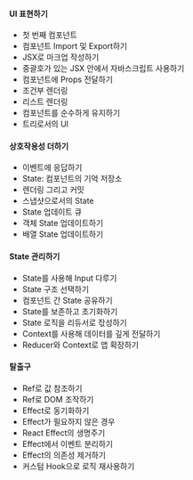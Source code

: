 
#### UI 표현하기
- 첫 번째 컴포넌트
- 컴포넌트 Import 및 Export하기
- JSX로 마크업 작성하기
- 중괄호가 있는 JSX 안에서 자바스크립트 사용하기
- 컴포넌트에 Props 전달하기
- 조건부 렌더링
- 리스트 렌더링
- 컴포넌트를 순수하게 유지하기
- 트리로서의 UI

#### 상호작용성 더하기
- 이벤트에 응답하기
- State: 컴포넌트의 기억 저장소
- 렌더링 그리고 커밋
- 스냅샷으로서의 State
- State 업데이트 큐
- 객체 State 업데이트하기
- 배열 State 업데이트하기

#### State 관리하기
- State를 사용해 Input 다루기
- State 구조 선택하기
- 컴포넌트 간 State 공유하기
- State를 보존하고 초기화하기
- State 로직을 리듀서로 잓성하기
- Context를 사용해 데이터를 깊게 전달하기
- Reducer와 Context로 앱 확장하기

#### 탈출구
- Ref로 값 참조하기
- Ref로 DOM 조작하기
- Effect로 동기화하기
- Effect가 필요하지 않은 경우
- React Effect의 생명주기
- Effect에서 이벤트 분리하기
- Effect의 의존성 제거하기
- 커스텀 Hook으로 로직 재사용하기